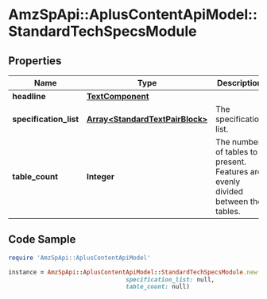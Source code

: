 # AmzSpApi::AplusContentApiModel::StandardTechSpecsModule

## Properties

Name | Type | Description | Notes
------------ | ------------- | ------------- | -------------
**headline** | [**TextComponent**](TextComponent.md) |  | [optional] 
**specification_list** | [**Array&lt;StandardTextPairBlock&gt;**](StandardTextPairBlock.md) | The specification list. | 
**table_count** | **Integer** | The number of tables to present. Features are evenly divided between the tables. | [optional] 

## Code Sample

```ruby
require 'AmzSpApi::AplusContentApiModel'

instance = AmzSpApi::AplusContentApiModel::StandardTechSpecsModule.new(headline: null,
                                 specification_list: null,
                                 table_count: null)
```



